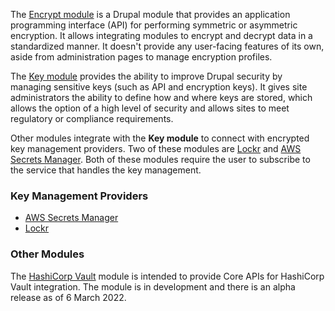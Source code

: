 The [Encrypt module](https://www.drupal.org/project/encrypt) is a Drupal module that provides an application programming interface (API) for performing symmetric or asymmetric encryption. It allows integrating modules to encrypt and decrypt data in a standardized manner. It doesn't provide any user-facing features of its own, aside from administration pages to manage encryption profiles.

The [Key module](https://www.drupal.org/project/key) provides the ability to improve Drupal security by managing sensitive keys (such as API and encryption keys). It gives site administrators the ability to define how and where keys are stored, which allows the option of a high level of security and allows sites to meet regulatory or compliance requirements.

Other modules integrate with the **Key module** to connect with encrypted key management providers. Two of these modules are [Lockr](https://www.drupal.org/project/lockr) and [AWS Secrets Manager](https://www.drupal.org/project/aws%5Fsecrets%5Fmanager). Both of these modules require the user to subscribe to the service that handles the key management.

### Key Management Providers

* [AWS Secrets Manager](https://aws.amazon.com/secrets-manager/)
* [Lockr](https://www.lockr.io)

### Other Modules

The [HashiCorp Vault](https://www.drupal.org/project/vault) module is intended to provide Core APIs for HashiCorp Vault integration. The module is in development and there is an alpha release as of 6 March 2022.